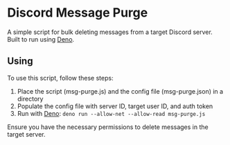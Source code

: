# Discord Message Purge

A simple script for bulk deleting messages from a target Discord server.  
Built to run using [Deno](https://deno.land).

## Using

To use this script, follow these steps:

1. Place the script (msg-purge.js) and the config file (msg-purge.json) in a directory
2. Populate the config file with server ID, target user ID, and auth token
3. Run with [Deno](https://deno.land):
```deno run --allow-net --allow-read msg-purge.js```

Ensure you have the necessary permissions to delete messages in the target server. 


